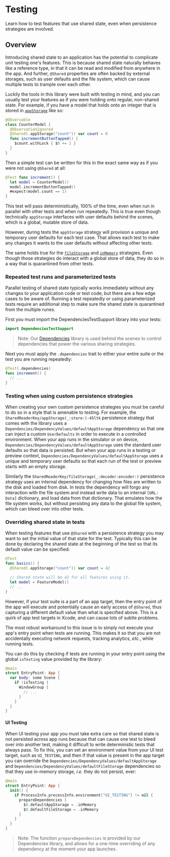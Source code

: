 # Testing

Learn how to test features that use shared state, even when persistence strategies are involved.

## Overview

Introducing shared state to an application has the potential to complicate unit testing one's 
features. This is because shared state naturally behaves like a reference type, in that it can be
read and modified from anywhere in the app. And further, `@Shared` properties are often backed by 
external storages, such as user defaults and the file system, which can cause multiple tests to
trample over each other.

Luckily the tools in this library were built with testing in mind, and you can usually test your
features as if you were holding onto regular, non-shared state. For example, if you have a model
that holds onto an integer that is stored in
 [`appStorage`](<doc:SharedReaderKey/appStorage(_:store:)-45ltk>) like so:

```swift
@Observable
class CounterModel {
  @ObservationIgnored
  @Shared(.appStorage("count")) var count = 0
  func incrementButtonTapped() {
    $count.withLock { $0 += 1 }
  }
}
```

Then a simple test can be written for this in the exact same way as if you were not using `@Shared`
at all:

```swift
@Test func increment() {
  let model = CounterModel()
  model.incrementButtonTapped()
  #expect(model.count == 1)
}
```

This test will pass deterministically, 100% of the time, even when run in parallel with other tests
and when run repeatedly. This is true even though technically `appStorage` interfaces with user
defaults behind the scenes, which is a global, mutable store of data.

However, during tests the `appStorage` strategy will provision a unique and temporary user defaults
for each test case. That allows each test to make any changes it wants to the user defaults without
affecting other tests.

The same holds true for the [`fileStorage`](<doc:SharedReaderKey/fileStorage(_:decoder:encoder:)>)
and [`inMemory`](<doc:SharedReaderKey/inMemory(_:)>) strategies. Even though those strategies do
interact with a global store of data, they do so in a way that is quarantined from other tests.

### Repeated test runs and parameterized tests

Parallel testing of shared state typically works immediately without any changes to your application
code or test code, but there are a few edge cases to be aware of. Running a test repeatedly or
using parameterized tests require an additional step to make sure the shared state is quarantined
from the multiple runes.

First you must import the DependenciesTestSupport library into your tests:

```swift
import DependenciesTestSupport
```

> Note: Our [Dependencies] library is used behind the scenes to control dependencies that power
the various sharing strategies.

[Dependencies]: http://github.com/pointfreeco/swift-dependencies

Next you must apply the `.dependencies` trait to either your entire suite or the test you are 
running repeatedly:

```swift
@Test(.dependencies)
func increment() {
  // ...
}
```

### Testing when using custom persistence strategies

When creating your own custom persistence strategies you must be careful to do so in a style that
is amenable to testing. For example, the ``SharedReaderKey/appStorage(_:store:)-45ltk`` persistence
strategy that comes with the library uses a ``Dependencies/DependencyValues/defaultAppStorage``
dependency so that one can inject a custom `UserDefaults` in order to execute in a controlled
environment. When your app runs in the simulator or on device, 
``Dependencies/DependencyValues/defaultAppStorage`` uses the standard user defaults so that data
is persisted. But when your app runs in a testing or preview context, 
``Dependencies/DependencyValues/defaultAppStorage`` uses a unique and temporary user defaults so
that each run of the test or preview starts with an empty storage. 

Similarly the ``SharedReaderKey/fileStorage(_:decoder:encoder:)`` persistence strategy uses an
internal dependency for changing how files are written to the disk and loaded from disk. In tests
the dependency will forgo any interaction with the file system and instead write data to an
internal `[URL: Data]` dictionary, and load data from that dictionary. That emulates how the file
system works, but without persisting any data to the global file system, which can bleed over into
other tests.

### Overriding shared state in tests

When testing features that use `@Shared` with a persistence strategy you may want to set the initial
value of that state for the test. Typically this can be done by declaring the shared state at 
the beginning of the test so that its default value can be specified:

```swift
@Test
func basics() {
  @Shared(.appStorage("count")) var count = 42

  // Shared state will be 42 for all features using it.
  let model = FeatureModel()
  // ...
}
```

However, if your test suite is a part of an app target, then the entry point of the app will execute
and potentially cause an early access of `@Shared`, thus capturing a different default value than
what is specified above. This is a quirk of app test targets in Xcode, and can cause lots of subtle
problems.

The most robust workaround to this issue is to simply not execute your app's entry point when tests
are running. This makes it so that you are not accidentally executing network requests, tracking
analytics, _etc._, while running tests.

You can do this by checking if tests are running in your entry point using the global `isTesting`
value provided by the library:

```swift
@main
struct EntryPoint: App {
  var body: some Scene {
    if !isTesting {
      WindowGroup {
        // ...
      }
    }
  }
}
```

#### UI Testing

When UI testing your app you must take extra care so that shared state is not persisted across
app runs because that can cause one test to bleed over into another test, making it difficult to
write deterministic tests that always pass. To fix this, you can set an environment value from
your UI test target, such as `UI_TESTING`, and then if that value is present in the app target you
can override the ``Dependencies/DependencyValues/defaultAppStorage`` and
``Dependencies/DependencyValues/defaultFileStorage`` dependencies so that they use in-memory 
storage, _i.e._ they do not persist, ever:

```swift
@main
struct EntryPoint: App {
  init() {
    if ProcessInfo.processInfo.environment["UI_TESTING"] != nil {
      prepareDependencies {
        $0.defaultAppStorage = .inMemory
        $0.defaultFileStorage = .inMemory
      }
    }
  }
}
```

> Note: The function `prepareDependencies` is provided by our Dependencies library, and allows for
> a one-time overriding of any dependency at the moment your app launches.
